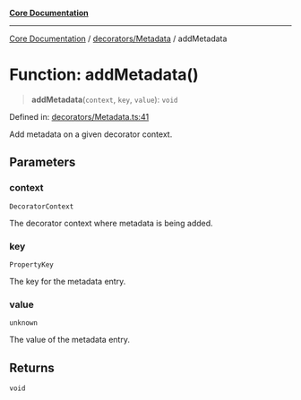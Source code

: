 [**Core Documentation**](../../../README.md)

***

[Core Documentation](../../../README.md) / [decorators/Metadata](../README.md) / addMetadata

# Function: addMetadata()

> **addMetadata**(`context`, `key`, `value`): `void`

Defined in: [decorators/Metadata.ts:41](https://github.com/stonemjs/core/blob/3581a30de158e951ead319c3cc6abead0be9639f/src/decorators/Metadata.ts#L41)

Add metadata on a given decorator context.

## Parameters

### context

`DecoratorContext`

The decorator context where metadata is being added.

### key

`PropertyKey`

The key for the metadata entry.

### value

`unknown`

The value of the metadata entry.

## Returns

`void`
